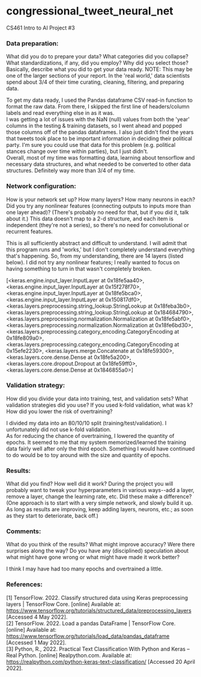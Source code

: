 # congressional_tweet_neural_net
CS461 Intro to AI Project #3


### Data preparation:  
What did you do to prepare your data? What categories did you collapse? 
What standardizations, if any, did you employ? Why did you select those? Basically, 
describe what you did to get your data ready. NOTE: This may be one of the larger 
sections of your report. In the 'real world,' data scientists spend about 3/4 of their 
time curating, cleaning, filtering, and preparing data.   

To get my data ready, I used the Pandas dataframe CSV read-in function to format the raw data. From there, I skipped the first line of headers/column labels and read everything else in as it was.  
I was getting a lot of issues with the NaN (null) values from both the 'year' columns in the testing & training datasets, so I went ahead and popped those columns off of the pandas dataframes. I also just didn't find the years that tweets took place to be important information in deciding their political party. I'm sure you could use that data for this problem (e.g. political stances change over time within parties), but I just didn't.  
Overall, most of my time was formatting data, learning about tensorflow and necessary data structures, and what needed to be converted to other data structures. Definitely way more than 3/4 of my time.

### Network configuration: 
How is your network set up? How many layers? How many neurons 
in each? Did you try any nonlinear features (connecting outputs to inputs more than one 
layer ahead)? (There's probably no need for that, but if you did it, talk about it.) This 
data doesn't map to a 2-d structure, and each item is independent (they're not a series), 
so there's no need for convolutional or recurrent features.  

This is all sufficiently abstract and difficult to understand. I will admit that this 
program runs and 'works,' but I don't completely understand everything that's happening. So, from my understanding, there are 14 layers (listed below).
I did not try any nonlinear features; I really wanted to focus on having something to turn in that wasn't completely broken. 

[<keras.engine.input_layer.InputLayer at 0x18fe5aa40>,
 <keras.engine.input_layer.InputLayer at 0x15f278f70>,
 <keras.engine.input_layer.InputLayer at 0x18fe5bca0>,
 <keras.engine.input_layer.InputLayer at 0x150817df0>,
 <keras.layers.preprocessing.string_lookup.StringLookup at 0x18feba3b0>,
 <keras.layers.preprocessing.string_lookup.StringLookup at 0x184684790>,
 <keras.layers.preprocessing.normalization.Normalization at 0x18fe5abf0>,
 <keras.layers.preprocessing.normalization.Normalization at 0x18fe6bd30>,
 <keras.layers.preprocessing.category_encoding.CategoryEncoding at 0x18fe809a0>,
 <keras.layers.preprocessing.category_encoding.CategoryEncoding at 0x15efe2230>,
 <keras.layers.merge.Concatenate at 0x18fe59300>,
 <keras.layers.core.dense.Dense at 0x18fe5a200>,
 <keras.layers.core.dropout.Dropout at 0x18fe59ff0>,
 <keras.layers.core.dense.Dense at 0x1846855a0>]

### Validation strategy:  
How did you divide your data into training, test, and validation 
sets? What validation strategies did you use? If you used k-fold validation, what was k? 
How did you lower the risk of overtraining?

I divided my data into an 80/10/10 split (training/test/validation). I unfortunately did not use k-fold validation.  
As for reducing the chance of overtraining, I lowered the quantity of epochs. It seemed to me that my system memorized/learned the training data fairly well after only the third epoch. Something I would have continued to do would be to toy around with the size and quantity of epochs.  

### Results:  
What did you find? How well did it work? During the project you will probably 
want to tweak your hyperparameters in various ways--add a layer, remove a layer, change 
the learning rate, etc. Did these make a difference? (One approach is to start with a 
very simple network, and slowly build it up. As long as results are improving, keep 
adding layers, neurons, etc.; as soon as they start to deteriorate, back off.)
### Comments:  
What do you think of the results? What might improve accuracy? Were there 
surprises along the way? Do you have any (disciplined) speculation about what might have 
gone wrong or what might have made it work better?

I think I may have had too many epochs and overtrained a little.
### References:   
[1] TensorFlow. 2022. Classify structured data using Keras preprocessing layers  |  TensorFlow Core. [online] Available at: <https://www.tensorflow.org/tutorials/structured_data/preprocessing_layers> [Accessed 4 May 2022].  
[2] TensorFlow. 2022. Load a pandas DataFrame  |  TensorFlow Core. [online] Available at: <https://www.tensorflow.org/tutorials/load_data/pandas_dataframe> [Accessed 1 May 2022].  
[3] Python, R., 2022. Practical Text Classification With Python and Keras – Real Python. [online] Realpython.com. Available at: 
<https://realpython.com/python-keras-text-classification/> [Accessed 20 April 2022].   
